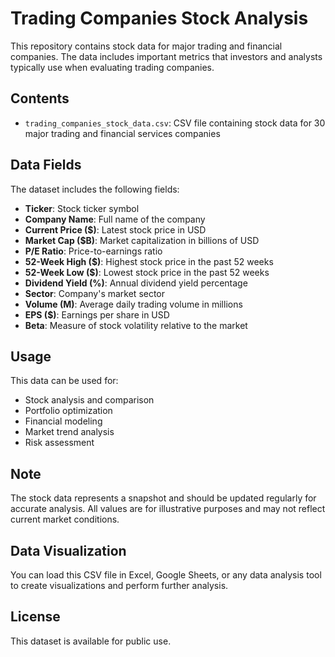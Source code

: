 # Trading Companies Stock Analysis

This repository contains stock data for major trading and financial companies. The data includes important metrics that investors and analysts typically use when evaluating trading companies.

## Contents

- `trading_companies_stock_data.csv`: CSV file containing stock data for 30 major trading and financial services companies

## Data Fields

The dataset includes the following fields:

- **Ticker**: Stock ticker symbol
- **Company Name**: Full name of the company
- **Current Price ($)**: Latest stock price in USD
- **Market Cap ($B)**: Market capitalization in billions of USD
- **P/E Ratio**: Price-to-earnings ratio
- **52-Week High ($)**: Highest stock price in the past 52 weeks
- **52-Week Low ($)**: Lowest stock price in the past 52 weeks
- **Dividend Yield (%)**: Annual dividend yield percentage
- **Sector**: Company's market sector
- **Volume (M)**: Average daily trading volume in millions
- **EPS ($)**: Earnings per share in USD
- **Beta**: Measure of stock volatility relative to the market

## Usage

This data can be used for:
- Stock analysis and comparison
- Portfolio optimization
- Financial modeling
- Market trend analysis
- Risk assessment

## Note

The stock data represents a snapshot and should be updated regularly for accurate analysis. All values are for illustrative purposes and may not reflect current market conditions.

## Data Visualization

You can load this CSV file in Excel, Google Sheets, or any data analysis tool to create visualizations and perform further analysis.

## License

This dataset is available for public use.